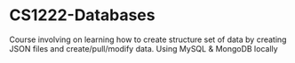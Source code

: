 # CS1222-Databases

Course involving on learning how to create structure set of data by creating JSON files and create/pull/modify data. Using MySQL & MongoDB locally
